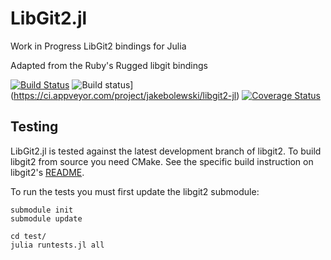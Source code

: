 # LibGit2.jl

Work in Progress LibGit2 bindings for Julia

Adapted from the Ruby's Rugged libgit bindings

[![Build Status](https://travis-ci.org/jakebolewski/LibGit2.jl.svg?branch=master)](https://travis-ci.org/jakebolewski/LibGit2.jl)
![Build status](https://ci.appveyor.com/api/projects/status/t2pfbamvrps6v53t)](https://ci.appveyor.com/project/jakebolewski/libgit2-jl)
[![Coverage Status](https://img.shields.io/coveralls/jakebolewski/LibGit2.jl.svg)](https://coveralls.io/r/jakebolewski/LibGit2.jl)

## Testing
LibGit2.jl is tested against the latest development branch of
libgit2.  To build libgit2 from source you need CMake.  See the
specific build instruction on libgit2's [README](https://github.com/libgit2/libgit2#building-libgit2---using-cmake).

To run the tests you must first update the libgit2 submodule:

```
submodule init
submodule update

cd test/
julia runtests.jl all
```
